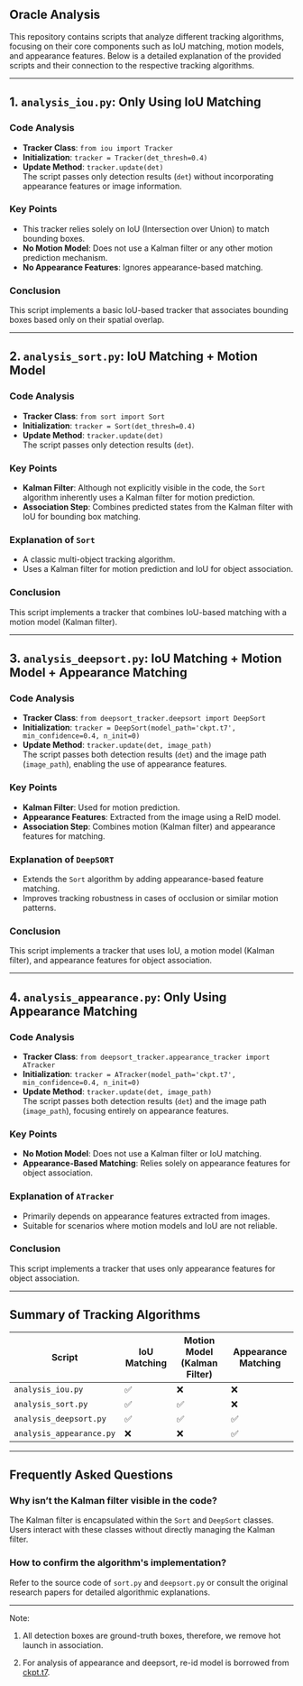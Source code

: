 ## Oracle Analysis

This repository contains scripts that analyze different tracking algorithms, focusing on their core components such as IoU matching, motion models, and appearance features. Below is a detailed explanation of the provided scripts and their connection to the respective tracking algorithms.

---

## 1. `analysis_iou.py`: Only Using IoU Matching

### Code Analysis
- **Tracker Class**: `from iou import Tracker`
- **Initialization**: `tracker = Tracker(det_thresh=0.4)`
- **Update Method**: `tracker.update(det)`  
  The script passes only detection results (`det`) without incorporating appearance features or image information.

### Key Points
- This tracker relies solely on IoU (Intersection over Union) to match bounding boxes.
- **No Motion Model**: Does not use a Kalman filter or any other motion prediction mechanism.
- **No Appearance Features**: Ignores appearance-based matching.

### Conclusion
This script implements a basic IoU-based tracker that associates bounding boxes based only on their spatial overlap.

---

## 2. `analysis_sort.py`: IoU Matching + Motion Model

### Code Analysis
- **Tracker Class**: `from sort import Sort`
- **Initialization**: `tracker = Sort(det_thresh=0.4)`
- **Update Method**: `tracker.update(det)`  
  The script passes only detection results (`det`).

### Key Points
- **Kalman Filter**: Although not explicitly visible in the code, the `Sort` algorithm inherently uses a Kalman filter for motion prediction.
- **Association Step**: Combines predicted states from the Kalman filter with IoU for bounding box matching.

### Explanation of `Sort`
- A classic multi-object tracking algorithm.
- Uses a Kalman filter for motion prediction and IoU for object association.

### Conclusion
This script implements a tracker that combines IoU-based matching with a motion model (Kalman filter).

---

## 3. `analysis_deepsort.py`: IoU Matching + Motion Model + Appearance Matching

### Code Analysis
- **Tracker Class**: `from deepsort_tracker.deepsort import DeepSort`
- **Initialization**: `tracker = DeepSort(model_path='ckpt.t7', min_confidence=0.4, n_init=0)`
- **Update Method**: `tracker.update(det, image_path)`  
  The script passes both detection results (`det`) and the image path (`image_path`), enabling the use of appearance features.

### Key Points
- **Kalman Filter**: Used for motion prediction.
- **Appearance Features**: Extracted from the image using a ReID model.
- **Association Step**: Combines motion (Kalman filter) and appearance features for matching.

### Explanation of `DeepSORT`
- Extends the `Sort` algorithm by adding appearance-based feature matching.
- Improves tracking robustness in cases of occlusion or similar motion patterns.

### Conclusion
This script implements a tracker that uses IoU, a motion model (Kalman filter), and appearance features for object association.

---

## 4. `analysis_appearance.py`: Only Using Appearance Matching

### Code Analysis
- **Tracker Class**: `from deepsort_tracker.appearance_tracker import ATracker`
- **Initialization**: `tracker = ATracker(model_path='ckpt.t7', min_confidence=0.4, n_init=0)`
- **Update Method**: `tracker.update(det, image_path)`  
  The script passes both detection results (`det`) and the image path (`image_path`), focusing entirely on appearance features.

### Key Points
- **No Motion Model**: Does not use a Kalman filter or IoU matching.
- **Appearance-Based Matching**: Relies solely on appearance features for object association.

### Explanation of `ATracker`
- Primarily depends on appearance features extracted from images.
- Suitable for scenarios where motion models and IoU are not reliable.

### Conclusion
This script implements a tracker that uses only appearance features for object association.

---

## Summary of Tracking Algorithms

| Script                  | IoU Matching | Motion Model (Kalman Filter) | Appearance Matching |
|-------------------------|--------------|------------------------------|----------------------|
| `analysis_iou.py`       | ✅           | ❌                           | ❌                   |
| `analysis_sort.py`      | ✅           | ✅                           | ❌                   |
| `analysis_deepsort.py`  | ✅           | ✅                           | ✅                   |
| `analysis_appearance.py`| ❌           | ❌                           | ✅                   |

---

## Frequently Asked Questions

### Why isn’t the Kalman filter visible in the code?
The Kalman filter is encapsulated within the `Sort` and `DeepSort` classes. Users interact with these classes without directly managing the Kalman filter.

### How to confirm the algorithm's implementation?
Refer to the source code of `sort.py` and `deepsort.py` or consult the original research papers for detailed algorithmic explanations.

--- 

Note: 

1. All detection boxes are ground-truth boxes, therefore, we remove hot launch in association.

2. For analysis of appearance and deepsort, re-id model is borrowed from [ckpt.t7](https://drive.google.com/drive/u/2/folders/1xhG0kRH1EX5B9_Iz8gQJb7UNnn_riXi6).

